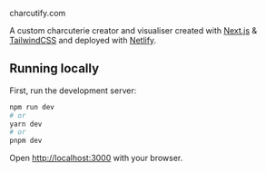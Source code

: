 charcutify.com 

A custom charcuterie creator and visualiser created with [Next.js](https://nextjs.org/) & [TailwindCSS](https://tailwindcss.com) and deployed with [Netlify](https://netlify.com).

<!-- ## Explore online

[charcutify.com](https://charcutify.com) -->

## Running locally

First, run the development server:

```bash
npm run dev
# or
yarn dev
# or
pnpm dev
```

Open [http://localhost:3000](http://localhost:3000) with your browser.